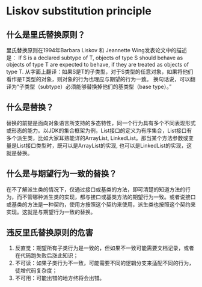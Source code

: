 # Liskov substitution principle

## 什么是里氏替换原则？

里氏替换原则在1994年Barbara Liskov 和 Jeannette Wing发表论文中的描述是：
If S is a declared subtype of T, objects of type S should behave as objects of type T are expected to behave, if they are treated as objects of type T.
从字面上翻译：如果S是T的子类型，对于S类型的任意对象，如果将他们看作是T类型的对象，则对象的行为也理应与期望的行为一致。
换句话说，可以翻译为“子类型（subtype）必须能够替换掉他们的基类型（base type）。”

## 什么是替换？
替换的前提是面向对象语言所支持的多态特性，同一个行为具有多个不同表现形式或形态的能力。以JDK的集合框架为例，List接口的定义为有序集合，List接口有多个派生类，比如大家耳熟能详的ArrayList, LinkedList。那当某个方法参数或变量是List接口类型时，既可以是ArrayList的实现, 也可以是LinkedList的实现，这就是替换。

## 什么是与期望行为一致的替换？
在不了解派生类的情况下，仅通过接口或基类的方法，即可清楚的知道方法的行为，而不管哪种派生类的实现，都与接口或基类方法的期望行为一致。或者说接口或基类的方法是一种契约，使用方按照这个契约来使用，派生类也按照这个契约来实现。这就是与期望行为一致的替换。

## 违反里氏替换原则的危害

1. 反直觉：期望所有子类行为是一致的，但如果不一致可能需要文档记录，或者在代码跑失败后涨此知识；
2. 不可读：如果子类行为不一致，可能需要不同的逻辑分支来适配不同的行为，徒增代码复杂度；
3. 不可用：可能出错的地方终将会出错。